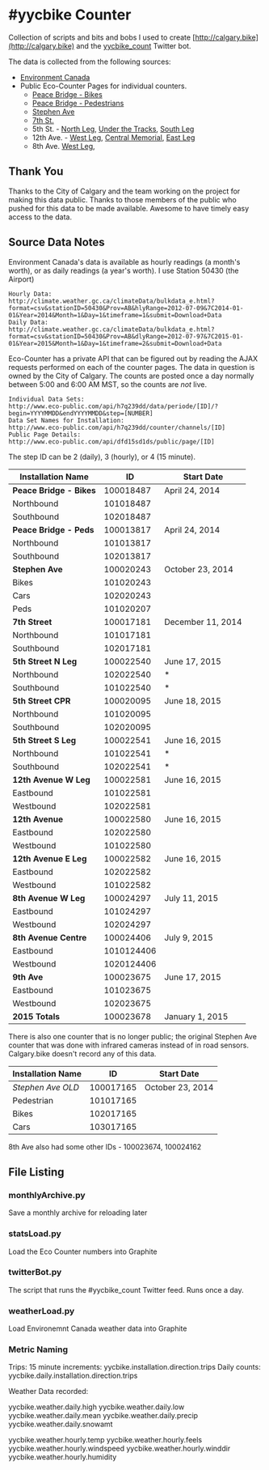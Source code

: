 # #yycbike Counter

Collection of scripts and bits and bobs I used to create [http://calgary.bike](http://calgary.bike) and the [yycbike_count](https://twitter.com/yycbike_count) Twitter bot.

The data is collected from the following sources:

  * [Environment Canada](http://climate.weather.gc.ca)
  * Public Eco-Counter Pages for individual counters.
    * [Peace Bridge - Bikes](http://www.eco-public.com/public2/?id=100018487)
    * [Peace Bridge - Pedestrians](http://eco-public.com/public2/?id=100013817)
    * [Stephen Ave](http://eco-public.com/public2/?id=100020243)
    * [7th St.](http://www.eco-public.com/public2/?id=100017181)
    * 5th St. - [North Leg](http://www.eco-public.com/public2/?id=100022540), [Under the Tracks](http://www.eco-public.com/public2/?id=100022543), [South Leg](http://www.eco-public.com/public2/?id=100022541)
    * 12th Ave. - [West Leg](http://www.eco-public.com/public2/?id=100022581), [Central Memorial](http://www.eco-public.com/public2/?id=100022580), [East Leg](http://www.eco-public.com/public2/?id=100022582)
    * 8th Ave. [West Leg](http://www.eco-public.com/public2/?id=100022547), 

## Thank You

Thanks to the City of Calgary and the team working on the project for making this data public. Thanks to those members of the public who pushed for this data to be made available. Awesome to have timely easy access to the data.

## Source Data Notes

Environment Canada's data is available as hourly readings (a month's worth), or as daily readings (a year's worth). I use Station 50430 (the Airport)

    Hourly Data:
    http://climate.weather.gc.ca/climateData/bulkdata_e.html?format=csv&stationID=50430&Prov=AB&hlyRange=2012-07-09&7C2014-01-01&Year=2014&Month=1&Day=1&timeframe=1&submit=Download+Data
    Daily Data:
    http://climate.weather.gc.ca/climateData/bulkdata_e.html?format=csv&stationID=50430&Prov=AB&dlyRange=2012-07-97&7C2015-01-01&Year=2015&Month=1&Day=1&timeframe=2&submit=Download+Data

Eco-Counter has a private API that can be figured out by reading the AJAX requests performed on each of the counter pages. The data in question is owned by the City of Calgary. The counts are posted once a day normally between 5:00 and 6:00 AM MST, so the counts are *not* live.

    Individual Data Sets:
    http://www.eco-public.com/api/h7q239dd/data/periode/[ID]/?begin=YYYYMMDD&endYYYYMMDD&step=[NUMBER]
    Data Set Names for Installation:
    http://www.eco-public.com/api/h7q239dd/counter/channels/[ID]
    Public Page Details:
    http://www.eco-public.com/api/dfd15sd1ds/public/page/[ID]

The step ID can be 2 (daily), 3 (hourly), or 4 (15 minute).

Installation Name |     ID    | Start Date
------------------|-----------|------------
**Peace Bridge - Bikes**  | 100018487 | April 24, 2014
Northbound        | 101018487 | 
Southbound        | 102018487 | 
**Peace Bridge - Peds** | 100013817 | April 24, 2014
Northbound        | 101013817 | 
Southbound        | 102013817 | 
**Stephen Ave**   | 100020243 | October 23, 2014
Bikes             | 101020243 | 
Cars              | 102020243 |
Peds              | 101020207 |
**7th Street**    | 100017181 | December 11, 2014
Northbound        | 101017181 | 
Southbound        | 102017181 |
**5th Street N Leg**  | 100022540 | June 17, 2015
Northbound        | 102022540 | *
Southbound        | 101022540 | *
**5th Street CPR** | 100020095 | June 18, 2015
Northbound        | 101020095 |
Southbound        | 102020095 |
**5th Street S Leg**  | 100022541 | June 16, 2015
Northbound        | 101022541 | *
Southbound        | 102022541 | *
**12th Avenue W Leg** | 100022581 | June 16, 2015
Eastbound        | 101022581 | 
Westbound        | 102022581 |
**12th Avenue**  | 100022580 | June 16, 2015
Eastbound        | 102022580 | 
Westbound        | 101022580 |
**12th Avenue E Leg** | 100022582 | June 16, 2015
Eastbound        | 102022582 |
Westbound        | 101022582 |
**8th Avenue W Leg** | 100024297 | July 11, 2015
Eastbound        | 101024297 |
Westbound        | 102024297 |
**8th Avenue Centre** | 100024406 | July 9, 2015
Eastbound        | 1010124406 | 
Westbound        | 1020124406 | 
**9th Ave** | 100023675 | June 17, 2015
Eastbound        | 101023675 |
Westbound        | 102023675 |
**2015 Totals** | 100023678 | January 1, 2015 

There is also one counter that is no longer public; the original Stephen Ave counter that was done with infrared cameras instead of in road sensors. Calgary.bike doesn't record any of this data.

Installation Name |     ID    | Start Date
------------------|-----------|------------
*Stephen Ave OLD* | 100017165 | October 23, 2014
Pedestrian        | 101017165 |
Bikes             | 102017165 |
Cars              | 103017165 | 

8th Ave also had some other IDs - 100023674, 100024162

## File Listing

### monthlyArchive.py

Save a monthly archive for reloading later

### statsLoad.py

Load the Eco Counter numbers into Graphite

### twitterBot.py

The script that runs the #yycbike\_count Twitter feed. Runs once a day.

### weatherLoad.py

Load Environemnt Canada weather data into Graphite

### Metric Naming

Trips:
15 minute increments: yycbike.installation.direction.trips
Daily counts: yycbike.daily.installation.direction.trips

Weather Data recorded:

yycbike.weather.daily.high
yycbike.weather.daily.low
yycbike.weather.daily.mean
yycbike.weather.daily.precip
yycbike.weather.daily.snowamt

yycbike.weather.hourly.temp
yycbike.weather.hourly.feels
yycbike.weather.hourly.windspeed
yycbike.weather.hourly.winddir
yycbike.weather.hourly.humidity
